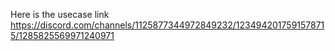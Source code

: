 Here is the usecase link https://discord.com/channels/1125877344972849232/1234942017591578715/1285825569971240971
